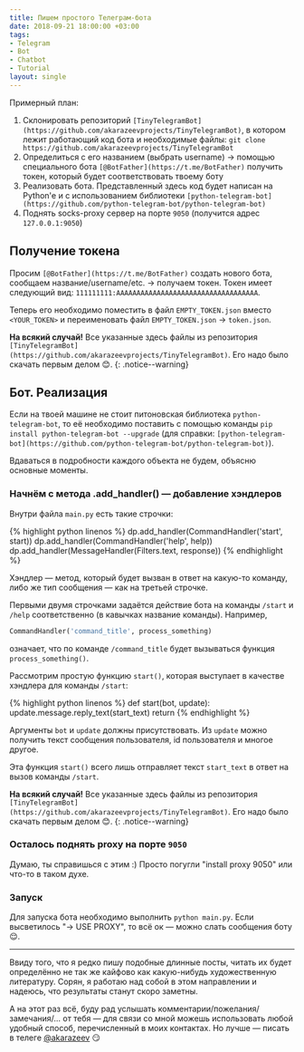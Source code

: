 ```yaml
---
title: Пишем простого Телеграм-бота
date: 2018-09-21 18:00:00 +03:00
tags:
- Telegram
- Bot
- Chatbot
- Tutorial
layout: single
---
```


Примерный план:

1. Склонировать репозиторий `[TinyTelegramBot](https://github.com/akarazeevprojects/TinyTelegramBot)`, в котором лежит работающий код бота и необходимые файлы: `git clone https://github.com/akarazeevprojects/TinyTelegramBot`
2. Определиться с его названием (выбрать username) -> помощью специального бота `[@BotFather](https://t.me/BotFather)` получить токен, который будет соответствовать твоему боту
3. Реализовать бота. Представленный здесь код будет написан на Python'e и с использованием библиотеки `[python-telegram-bot](https://github.com/python-telegram-bot/python-telegram-bot)`
4. Поднять socks-proxy сервер на порте `9050` (получится адрес `127.0.0.1:9050`)

## Получение токена

Просим `[@BotFather](https://t.me/BotFather)` создать нового бота, сообщаем название/username/etc. -> получаем токен. Токен имеет следующий вид: `111111111:AAAAAAAAAAAAAAAAAAAAAAAAAAAAAAAAAAA`.

Теперь его необходимо поместить в файл `EMPTY_TOKEN.json` вместо `<YOUR_TOKEN>` и переименовать файл `EMPTY_TOKEN.json` -> `token.json`.

**На всякий случай!** Все указанные здесь файлы из репозитория `[TinyTelegramBot](https://github.com/akarazeevprojects/TinyTelegramBot)`. Его надо было скачать первым делом :blush:.
{: .notice--warning}

## Бот. Реализация

Если на твоей машине не стоит питоновская библиотека `python-telegram-bot`, то её необходимо поставить с помощью команды `pip install python-telegram-bot --upgrade` (для справки: `[python-telegram-bot](https://github.com/python-telegram-bot/python-telegram-bot)`).

Вдаваться в подробности каждого объекта не будем, объясню основные моменты.

### Начнём с метода .add_handler() — добавление хэндлеров

Внутри файла `main.py` есть такие строчки:

{% highlight python linenos %}
dp.add_handler(CommandHandler('start', start))
dp.add_handler(CommandHandler('help', help))
dp.add_handler(MessageHandler(Filters.text, response))
{% endhighlight %}

Хэндлер — метод, который будет вызван в ответ на какую-то команду, либо же тип сообщения — как на третьей строчке.

Первыми двумя строчками задаётся действие бота на команды `/start` и `/help` соответственно (в кавычках название команды). Например,

```python
CommandHandler('command_title', process_something)
```

означает, что по команде `/command_title` будет вызываться функция `process_something()`.

Рассмотрим простую функцию `start()`, которая выступает в качестве хэндлера для команды `/start`:

{% highlight python linenos %}
def start(bot, update):
update.message.reply_text(start_text)
return
{% endhighlight %}

Аргументы `bot` и `update` должны присутствовать. Из `update` можно получить текст сообщения пользователя, id пользователя и многое другое.

Эта функция `start()` всего лишь отправляет текст `start_text` в ответ на вызов команды `/start`.

**На всякий случай!** Все указанные здесь файлы из репозитория `[TinyTelegramBot](https://github.com/akarazeevprojects/TinyTelegramBot)`. Его надо было скачать первым делом :blush:.
{: .notice--warning}

### Осталось поднять proxy на порте `9050`

Думаю, ты справишься с этим :) Просто погугли "install proxy 9050" или что-то в таком духе.

### Запуск

Для запуска бота необходимо выполнить `python main.py`. Если высветилось "-> USE PROXY", то всё ок — можно слать сообщения боту :relieved:.

***

Ввиду того, что я редко пишу подобные длинные посты, читать их будет определённо не так же кайфово как какую-нибудь художественную литературу. Сорян, я работаю над собой в этом направлении и надеюсь, что результаты станут скоро заметны.

А на этот раз всё, буду рад услышать комментарии/пожелания/замечания/... от тебя — для связи со мной можешь использовать любой удобный способ, перечисленный в моих контактах. Но лучше — писать в телеге [@akarazeev](https://t.me/akarazeev) :smirk:
